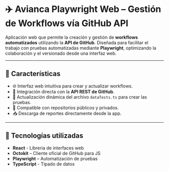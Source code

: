 # ✈️ Avianca Playwright Web – Gestión de Workflows vía GitHub API

Aplicación web que permite la creación y gestión de **workflows automatizados** utilizando la **API de GitHub**. Diseñada para facilitar el trabajo con pruebas automatizadas mediante **Playwright**, optimizando la colaboración y el versionado desde una interfaz web.

---

## 🚀 Características

- 🌐 Interfaz web intuitiva para crear y actualizar workflows.
- 🔁 Integración directa con la **API REST de GitHub**.
- 📄 Actualización dinámica del archivo `dataTests.ts` para crear las pruebas.
- 🔐 Compatible con repositorios públicos y privados.
- 📥 Descarga de reportes directamente desde la app.

---

## 🧰 Tecnologías utilizadas

- **React** - Libreria de interfaces web
- **Octokit** – Cliente oficial de GitHub para JS
- **Playwright** – Automatización de pruebas
- **TypeScript** - Tipado de datos